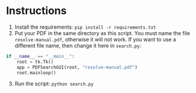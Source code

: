 # Instructions

1. Install the requirements: `pip install -r requirements.txt`
2. Put your PDF in the same directory as this script. You must name the file `resolve-manual.pdf`, otherwise it will not work. If you want to use a different file name, then change it here in `search.py`:

```python
if __name__ == "__main__":
    root = tk.Tk()
    app = PDFSearchGUI(root, "resolve-manual.pdf")
    root.mainloop()
```

3. Run the script: `python search.py`

